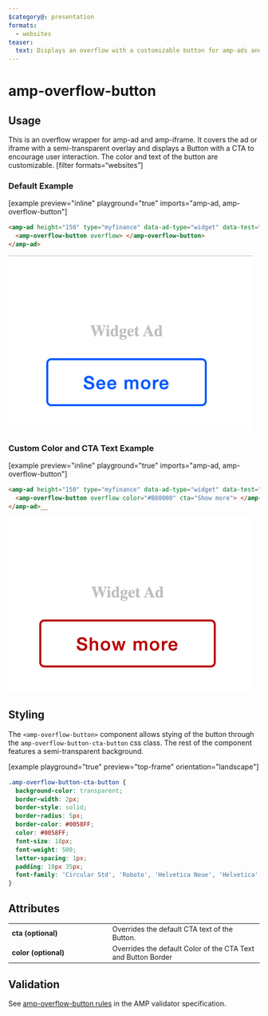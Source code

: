 ```yaml
---
$category@: presentation
formats:
  - websites
teaser:
  text: Displays an overflow with a customizable button for amp-ads and amp-iframes.
---
```


<!--
Copyright 2021 The AMP HTML Authors. All Rights Reserved.

Licensed under the Apache License, Version 2.0 (the "License");
you may not use this file except in compliance with the License.
You may obtain a copy of the License at

      http://www.apache.org/licenses/LICENSE-2.0

Unless required by applicable law or agreed to in writing, software
distributed under the License is distributed on an "AS-IS" BASIS,
WITHOUT WARRANTIES OR CONDITIONS OF ANY KIND, either express or implied.
See the License for the specific language governing permissions and
limitations under the License.
-->

# amp-overflow-button

## Usage

This is an overflow wrapper for amp-ad and amp-iframe. It covers the ad or iframe with a semi-transparent overlay and displays a Button with a CTA to encourage user interaction. The color and text of the button are customizable.
[filter formats=“websites”]

### Default Example

[example preview="inline" playground="true" imports="amp-ad, amp-overflow-button"]

```html
<amp-ad height="150" type="myfinance" data-ad-type="widget" data-test="true">
  <amp-overflow-button overflow> </amp-overflow-button>
</amp-ad>
```

![alt_text](images/default_color_cta.png 'image_tooltip')

### Custom Color and CTA Text Example

[example preview="inline" playground="true" imports="amp-ad, amp-overflow-button"]

```html
<amp-ad height="150" type="myfinance" data-ad-type="widget" data-test="true">
  <amp-overflow-button overflow color="#B80000" cta="Show more"> </amp-overflow-button>
</amp-ad>__
```

![alt_text](images/custom_color_cta.png 'image_tooltip')

## Styling

The `<amp-overflow-button>` component allows stying of the button through the `amp-overflow-button-cta-button` css class. The rest of the component features a semi-transparent background.

[example playground="true" preview="top-frame" orientation="landscape"]

```css
.amp-overflow-button-cta-button {
  background-color: transparent;
  border-width: 2px;
  border-style: solid;
  border-radius: 5px;
  border-color: #0058FF;
  color: #0058FF;
  font-size: 18px;
  font-weight: 500;
  letter-spacing: 1px;
  padding: 10px 35px;
  font-family: 'Circular Std', 'Roboto', 'Helvetica Neue', 'Helvetica', 'Arial', sans-serif;
}
```

## Attributes

<table>
  <tr>
    <td width="40%"><strong>cta (optional)</strong></td>
    <td>Overrides the default CTA text of the Button</a>.</td>
  </tr>
  <tr>
    <td width="40%"><strong>color (optional)</strong></td>
    <td>Overrides the default Color of the CTA Text and Button Border</td>
  </tr>
</table>

## Validation

See [amp-overflow-button rules](https://github.com/ampproject/amphtml/blob/master/extensions/amp-overflow-button/validator-amp-overflow-button.protoascii) in the AMP validator specification.

